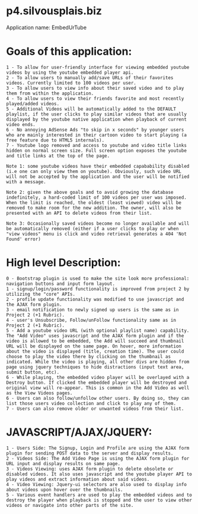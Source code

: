 p4.silvousplais.biz
===================

Application name: EmbedUrTube

Goals of this application:
===========================
    1 - To allow for user-friendly interface for viewing embedded youtube videos by using the youtube embedded player api.
    2 - To allow users to manually add/save URLs of their favorites videos. Currently limited to 100 videos per user.
    3 - To allow users to view info about their saved video and to play them from within the application.
    4 - To allow users to view their friends favorite and most recently played/added videos.
    5 - Additional Videos will be automatically added to the DEFAULT playlist, if the user clicks to play similar videos that are usually displayed by the youtube native application when playback of current video ends.
    6 - No annoying AdSense Ads "to skip in x seconds" by younger users who are mainly interested in their cartoon video to start playing (a free feature due to HTML5 internals).
    7 - Youtube logo removed and access to youtube and video title links hidden on normal screen size. Full screen option exposes the youtube and title links at the top of the page.

    Note 1: some youtube videos have their embedded capabability disabled (i.e one can only view them on youtube). Obviously, such video URL will not be accepted by the application and the user will be notified with a message.

    Note 2: given the above goals and to avoid growing the database indefinitely, a hard-coded limit of 100 videos per user was imposed. When the limit is reached, the oldest (least viewed) video will be removed to make room for the new addition. The owner, will also be presented with an API to delete videos from their list.

    Note 3: Occasionally saved videos become no longer available and will be automatically removed (either if a user clicks to play or when "view videos" menu is click and video retrieval generates a 404 'Not Found' error)

High level Description:
=======================
    0 - Bootstrap plugin is used to make the site look more professional: navigation buttons and input form layout.
    1 - signup/login/password functionality is improved from project 2 by utilizing the "core" APIs. 
    2 - profile update functionality was modified to use javascript and the AJAX form plugin.
    3 - email notification to newly signed up users is the same as in Project 2 (+1 Rubric).
    4 - user's Unsubscribe, Follow/unFollow functionality same as in Project 2 (+1 Rubric).
    5 - Add a youtube video URL (with optional playlist name) capability. The "Add Video" uses javascript and the AJAX form plugin and if the video is allowed to be embedded, the Add will succeed and thumbnail URL will be displayed on the same page. On hover, more information about the video is displayed (title, creation time). The user could choose to play the video there by clicking on the thumbnail as indicated. While the video is playing, all other divs are hidden from page using jquery techniques to hide distractions (input text area, submit button, etc).
    6 - While playing, the embedded video player will be overlayed with a Destroy button. If clicked the embedded player will be destroyed and original view will re-appear. This is common in the Add Video as well as the View Videos pages.
    6 - Users can also follow/unfollow other users. By doing so, they can list those users video collection and click to play any of them. 
    7 - Users can also remove older or unwanted videos from their list.

JAVASCRIPT/AJAX/JQUERY:
=======================
    1 - Users Side: The Signup, Login and Profile are using the AJAX form plugin for sending POST data to the server and display results.
    2 - Videos Side: The Add Video Page is using the AJAX form plugin for URL input and display results on same page.
    3 - Videos Viewing: uses AJAX form plugin to delete obsolete or disabled videos. It also uses javascript and the youtube player API to play videos and extract information about said videos.
    4 - Video Viewing: Jquery-ui selectors are also used to display info about videos upon hover over the thumbnails.
    5 - Various event handlers are used to play the embedded videos and to destroy the player when playback is stopped and the user to view other videos or navigate into other parts of the site.
